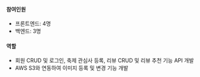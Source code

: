 #### 참여인원
- 프론트엔드: 4명
- 백엔드: 3명
#### 역할
- 회원 CRUD 및 로그인, 축제 관심사 등록, 리뷰 CRUD 및 리뷰 추천 기능 API 개발
- AWS S3와 연동하여 이미지 등록 및 변경 기능 개발